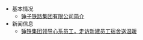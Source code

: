 - 基本情况
  - [锤子铁路集团有限公司简介](/BYDCity/base/锤子铁路集团有限公司简介.md)
- 新闻信息
  - [锤铁集团领导心系员工，走访新建员工宿舍送温暖](/BYDCity/news/锤铁集团领导心系员工，走访新建员工宿舍送温暖.md)